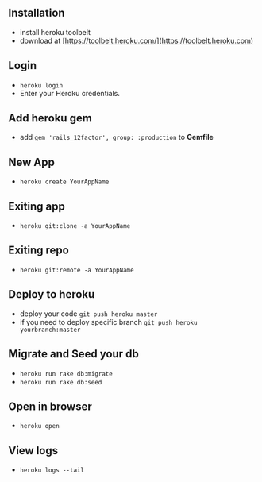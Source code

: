 ## Installation
- install heroku toolbelt
- download at [https://toolbelt.heroku.com/](https://toolbelt.heroku.com)

## Login
- `heroku login`
- Enter your Heroku credentials.

## Add heroku gem
- add `gem 'rails_12factor', group: :production` to **Gemfile**

## New App
- `heroku create YourAppName`

## Exiting app
- `heroku git:clone -a YourAppName`

## Exiting repo
- `heroku git:remote -a YourAppName`

## Deploy to heroku
- deploy your code `git push heroku master`
- if you need to deploy specific branch `git push heroku yourbranch:master`

## Migrate and Seed your db
- `heroku run rake db:migrate`
- `heroku run rake db:seed`

## Open in browser
- `heroku open`

## View logs
- `heroku logs --tail`

